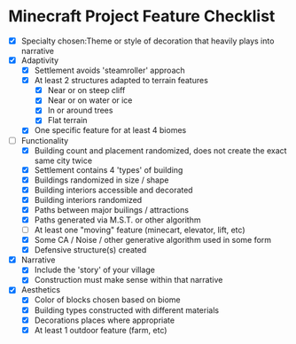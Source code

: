 # Minecraft Project Feature Checklist

- [x] Specialty chosen:Theme or style of decoration that heavily plays into narrative
- [x] Adaptivity
  - [x] Settlement avoids 'steamroller' approach
  - [x] At least 2 structures adapted to terrain features
    - [x] Near or on steep cliff
    - [x] Near or on water or ice
    - [x] In or around trees
    - [x] Flat terrain
  - [x] One specific feature for at least 4 biomes
- [ ] Functionality
  - [x] Building count and placement randomized, does not create the exact same city twice
  - [x] Settlement contains 4 'types' of building
  - [x] Buildings randomized in size / shape
  - [x] Building interiors accessible and decorated
  - [x] Building interiors randomized
  - [x] Paths between major builings / attractions
  - [x] Paths generated via M.S.T. or other algorithm
  - [ ] At least one "moving" feature (minecart, elevator, lift, etc)
  - [x] Some CA / Noise / other generative algorithm used in some form
  - [x] Defensive structure(s) created
- [x] Narrative
  - [x] Include the 'story' of your village
  - [x] Construction must make sense within that narrative
- [x] Aesthetics
  - [x] Color of blocks chosen based on biome
  - [x] Building types constructed with different materials
  - [x] Decorations places where appropriate
  - [x] At least 1 outdoor feature (farm, etc)
